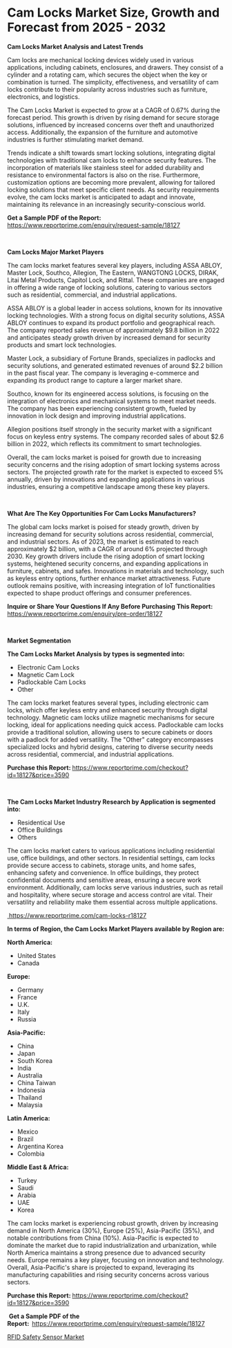 <p><h1>Cam Locks Market Size, Growth and Forecast from 2025 - 2032</h1></p><p><strong>Cam Locks Market Analysis and Latest Trends</strong></p>
<p><p>Cam locks are mechanical locking devices widely used in various applications, including cabinets, enclosures, and drawers. They consist of a cylinder and a rotating cam, which secures the object when the key or combination is turned. The simplicity, effectiveness, and versatility of cam locks contribute to their popularity across industries such as furniture, electronics, and logistics.</p><p>The Cam Locks Market is expected to grow at a CAGR of 0.67% during the forecast period. This growth is driven by rising demand for secure storage solutions, influenced by increased concerns over theft and unauthorized access. Additionally, the expansion of the furniture and automotive industries is further stimulating market demand.</p><p>Trends indicate a shift towards smart locking solutions, integrating digital technologies with traditional cam locks to enhance security features. The incorporation of materials like stainless steel for added durability and resistance to environmental factors is also on the rise. Furthermore, customization options are becoming more prevalent, allowing for tailored locking solutions that meet specific client needs. As security requirements evolve, the cam locks market is anticipated to adapt and innovate, maintaining its relevance in an increasingly security-conscious world.</p></p>
<p><strong>Get a Sample PDF of the Report:&nbsp;</strong> <a href="https://www.reportprime.com/enquiry/request-sample/18127?utm_campaign=3522&utm_medium=2&utm_source=Github&utm_content=ia&utm_term=18032025&utm_id=cam-locks">https://www.reportprime.com/enquiry/request-sample/18127</a></p>
<p>&nbsp;</p>
<p><strong>Cam Locks Major Market Players</strong></p>
<p><p>The cam locks market features several key players, including ASSA ABLOY, Master Lock, Southco, Allegion, The Eastern, WANGTONG LOCKS, DIRAK, Litai Metal Products, Capitol Lock, and Rittal. These companies are engaged in offering a wide range of locking solutions, catering to various sectors such as residential, commercial, and industrial applications.</p><p>ASSA ABLOY is a global leader in access solutions, known for its innovative locking technologies. With a strong focus on digital security solutions, ASSA ABLOY continues to expand its product portfolio and geographical reach. The company reported sales revenue of approximately $9.8 billion in 2022 and anticipates steady growth driven by increased demand for security products and smart lock technologies.</p><p>Master Lock, a subsidiary of Fortune Brands, specializes in padlocks and security solutions, and generated estimated revenues of around $2.2 billion in the past fiscal year. The company is leveraging e-commerce and expanding its product range to capture a larger market share.</p><p>Southco, known for its engineered access solutions, is focusing on the integration of electronics and mechanical systems to meet market needs. The company has been experiencing consistent growth, fueled by innovation in lock design and improving industrial applications.</p><p>Allegion positions itself strongly in the security market with a significant focus on keyless entry systems. The company recorded sales of about $2.6 billion in 2022, which reflects its commitment to smart technologies.</p><p>Overall, the cam locks market is poised for growth due to increasing security concerns and the rising adoption of smart locking systems across sectors. The projected growth rate for the market is expected to exceed 5% annually, driven by innovations and expanding applications in various industries, ensuring a competitive landscape among these key players.</p></p>
<p>&nbsp;</p>
<p><strong>What Are The Key Opportunities For Cam Locks Manufacturers?</strong></p>
<p><p>The global cam locks market is poised for steady growth, driven by increasing demand for security solutions across residential, commercial, and industrial sectors. As of 2023, the market is estimated to reach approximately $2 billion, with a CAGR of around 6% projected through 2030. Key growth drivers include the rising adoption of smart locking systems, heightened security concerns, and expanding applications in furniture, cabinets, and safes. Innovations in materials and technology, such as keyless entry options, further enhance market attractiveness. Future outlook remains positive, with increasing integration of IoT functionalities expected to shape product offerings and consumer preferences.</p></p>
<p><strong>Inquire or Share Your Questions If Any Before Purchasing This Report:</strong> <a href="https://www.reportprime.com/enquiry/pre-order/18127?utm_campaign=3522&utm_medium=2&utm_source=Github&utm_content=ia&utm_term=18032025&utm_id=cam-locks">https://www.reportprime.com/enquiry/pre-order/18127</a></p>
<p>&nbsp;</p>
<p><strong>Market Segmentation</strong></p>
<p><strong>The Cam Locks Market Analysis by types is segmented into:</strong></p>
<p><ul><li>Electronic Cam Locks</li><li>Magnetic Cam Lock</li><li>Padlockable Cam Locks</li><li>Other</li></ul></p>
<p><p>The cam locks market features several types, including electronic cam locks, which offer keyless entry and enhanced security through digital technology. Magnetic cam locks utilize magnetic mechanisms for secure locking, ideal for applications needing quick access. Padlockable cam locks provide a traditional solution, allowing users to secure cabinets or doors with a padlock for added versatility. The "Other" category encompasses specialized locks and hybrid designs, catering to diverse security needs across residential, commercial, and industrial applications.</p></p>
<p><strong>Purchase this Report:&nbsp;</strong><a href="https://www.reportprime.com/checkout?id=18127&price=3590&utm_campaign=3522&utm_medium=2&utm_source=Github&utm_content=ia&utm_term=18032025&utm_id=cam-locks">https://www.reportprime.com/checkout?id=18127&price=3590</a></p>
<p>&nbsp;</p>
<p><strong>The Cam Locks Market Industry Research by Application is segmented into:</strong></p>
<p><ul><li>Residentical Use</li><li>Office Buildings</li><li>Others</li></ul></p>
<p><p>The cam locks market caters to various applications including residential use, office buildings, and other sectors. In residential settings, cam locks provide secure access to cabinets, storage units, and home safes, enhancing safety and convenience. In office buildings, they protect confidential documents and sensitive areas, ensuring a secure work environment. Additionally, cam locks serve various industries, such as retail and hospitality, where secure storage and access control are vital. Their versatility and reliability make them essential across multiple applications.</p></p>
<p><a href="https://www.reportprime.com/cam-locks-r18127?utm_campaign=3522&utm_medium=2&utm_source=Github&utm_content=ia&utm_term=18032025&utm_id=cam-locks">&nbsp;https://www.reportprime.com/cam-locks-r18127</a></p>
<p><strong>In terms of Region, the Cam Locks Market Players available by Region are:</strong></p>
<p>
    <p> <strong> North America: </strong>
        <ul>
            <li>United States</li>
            <li>Canada</li>
        </ul>
        </p> 
    <p> <strong> Europe: </strong>
        <ul>
            <li>Germany</li>
            <li>France</li>
            <li>U.K.</li>
            <li>Italy</li>
            <li>Russia</li>
        </ul>
        </p> 
    <p> <strong> Asia-Pacific: </strong>
        <ul>
            <li>China</li>
            <li>Japan</li>
            <li>South Korea</li>
            <li>India</li>
            <li>Australia</li>
            <li>China Taiwan</li>
            <li>Indonesia</li>
            <li>Thailand</li>
            <li>Malaysia</li>
        </ul>
        </p> 
    <p> <strong> Latin America: </strong>
        <ul>
            <li>Mexico</li>
            <li>Brazil</li>
            <li>Argentina Korea</li>
            <li>Colombia</li>
        </ul>
        </p> 
    <p> <strong> Middle East & Africa: </strong>
        <ul>
            <li>Turkey</li>
            <li>Saudi</li>
            <li>Arabia</li>
            <li>UAE</li>
            <li>Korea</li>
        </ul>
    </p>
    </p>
<p><p>The cam locks market is experiencing robust growth, driven by increasing demand in North America (30%), Europe (25%), Asia-Pacific (35%), and notable contributions from China (10%). Asia-Pacific is expected to dominate the market due to rapid industrialization and urbanization, while North America maintains a strong presence due to advanced security needs. Europe remains a key player, focusing on innovation and technology. Overall, Asia-Pacific's share is projected to expand, leveraging its manufacturing capabilities and rising security concerns across various sectors.</p></p>
<p><strong>Purchase this Report: </strong><a href="https://www.reportprime.com/checkout?id=18127&price=3590&utm_campaign=3522&utm_medium=2&utm_source=Github&utm_content=ia&utm_term=18032025&utm_id=cam-locks">https://www.reportprime.com/checkout?id=18127&price=3590</a></p>
<p>&nbsp;<strong>Get a Sample PDF of the Report:&nbsp;&nbsp;</strong><a href="https://www.reportprime.com/enquiry/request-sample/18127?utm_campaign=3522&utm_medium=2&utm_source=Github&utm_content=ia&utm_term=18032025&utm_id=cam-locks">https://www.reportprime.com/enquiry/request-sample/18127</a></p>
<p><strong></strong></p>
<p><p><a href="https://github.com/zoccohaniech/Market-Research-Report-List-1/blob/main/rfid-safety-sensor-market.md?utm_campaign=3522&utm_medium=2&utm_source=Github&utm_content=ia&utm_term=18032025&utm_id=cam-locks">RFID Safety Sensor Market</a></p></p>